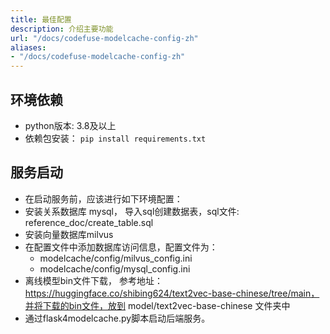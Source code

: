 ```yaml
---
title: 最佳配置
description: 介绍主要功能
url: "/docs/codefuse-modelcache-config-zh"
aliases:
- "/docs/codefuse-modelcache-config-zh"
---
```


## 环境依赖
- python版本: 3.8及以上
- 依赖包安装：
    ```pip install requirements.txt ```

## 服务启动
- 在启动服务前，应该进行如下环境配置：
- 安装关系数据库 mysql， 导入sql创建数据表，sql文件: reference_doc/create_table.sql
- 安装向量数据库milvus
- 在配置文件中添加数据库访问信息，配置文件为：
    - modelcache/config/milvus_config.ini
    - modelcache/config/mysql_config.ini
- 离线模型bin文件下载， 参考地址：https://huggingface.co/shibing624/text2vec-base-chinese/tree/main，并将下载的bin文件，放到 model/text2vec-base-chinese 文件夹中
- 通过flask4modelcache.py脚本启动后端服务。

